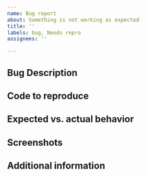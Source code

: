 ```yaml
---
name: Bug report
about: Something is not working as expected
title: ''
labels: bug, Needs repro
assignees: ''

---
```


## Bug Description
<!-- Include a clear description of the issue and the steps to reproduce it -->

## Code to reproduce
<!-- A minimum reproducible sample of the issue -->

## Expected vs. actual behavior
<!-- A clear description of how the package *should* be behaving versus how it *is* -->

## Screenshots
<!-- If applicable, add screenshots to help explain your problem. -->

## Additional information
<!--
Add any other context about the problem here.

Move all applicable items out of the comment:
- Operating system (Linux/macOS/Windows):
- Package version (see `npm list`):
- Node.js version (see `node -v`):
- Priority this issue should have (low/med/high):
- I have tested this issue on the latest development release.
-->
